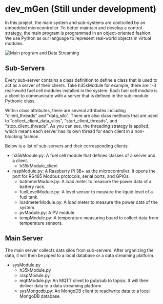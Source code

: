 # dev_mGen (Still under development)
In this project, the main system and sub-systems are controlled by an embedded microcontroller. 
To better maintain and develop a control strategy, the main program is programmed in an object-oriented fashion.
We use Python as our language to represent real-world objects in virtual modules.

![Main program and Data Streaming](https://i.imgur.com/2s7ZmV3.png)

## Sub-Servers
Every sub-server contains a class definition to define a class that is used to act as a server of their clients.
Take h35kModule for example, there are 1-3 real-world fuel cell modules installed in the system.
Each fuel cell module is a client to communicate with a server that is defined in the sub-module Pythonic class.

Within class attributes, there are several attributes including "client_threads" and "data_silo".
There are also class methods that are used to "collect_client_data_silos", "start_client_threads", and "stop_client_threads".
As you can see, the threading strategy is applied, which means each server has its own thread for each client in a non-blocking fashion. 

Below is a list of sub-servers and their corresponding clients:
- h35kModule.py: A fuel cell module that defines classes of a server and a client.
   - h35kModule_client 
- raspModule.py: A Raspberry Pi 3B+ as the microcontroller. It opens the port for RS485 Modbus protocols, serial ports, and GPIOs.
  - batmeterModule.py: A load meter to measure the power data of a battery rack.
  - fuelLevelModule.py: A level sensor to measure the liquid level of a fuel tank.
  - loadmeterModule.py: A load meter to measure the power data of the system.
  - pvModule.py: A PV module.
  - tempModule.py: A temperature measuring board to collect data from temperature sensors.


## Main Server
The main server collects data silos from sub-servers. After organizing the data, it will then be piped to a local database or a data streaming platform.
- sysModule.py
  - h35kModule.py
  - raspModule.py
  - mqttModule.py: An MQTT client to pub/sub to topics. It will then deliver data to a data streaming platform.
  - sysMongodb.py: An MongoDB client to read/write data to a local MongoDB database.


